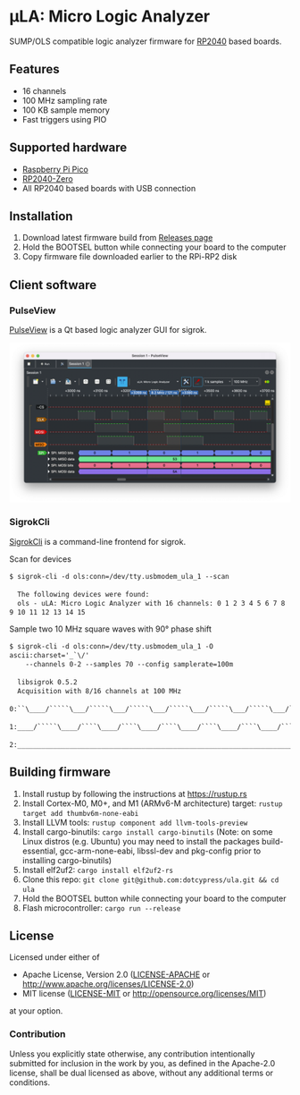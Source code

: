 # μLA: Micro Logic Analyzer

SUMP/OLS compatible logic analyzer firmware for [RP2040](https://en.wikipedia.org/wiki/RP2040) based boards.

## Features

* 16 channels
* 100 MHz sampling rate
* 100 KB sample memory
* Fast triggers using PIO

## Supported hardware

* [Raspberry Pi Pico](https://www.raspberrypi.com/products/raspberry-pi-pico)
* [RP2040-Zero](https://www.waveshare.com/rp2040-zero.htm)
* All RP2040 based boards with USB connection

## Installation

1. Download latest firmware build from [Releases page](https://github.com/dotcypress/ula/releases)
2. Hold the BOOTSEL button while connecting your board to the computer
3. Copy firmware file downloaded earlier to the RPi-RP2 disk

## Client software

### PulseView

[PulseView](https://sigrok.org/wiki/PulseView) is a Qt based logic analyzer GUI for sigrok.

<img al="uLA: Micro Logic Analyzer" width="800" src="docs/pulseview.png">

### SigrokCli

[SigrokCli](https://sigrok.org/wiki/Sigrok-cli) is a command-line frontend for sigrok. 

Scan for devices
```
$ sigrok-cli -d ols:conn=/dev/tty.usbmodem_ula_1 --scan

  The following devices were found:
  ols - uLA: Micro Logic Analyzer with 16 channels: 0 1 2 3 4 5 6 7 8 9 10 11 12 13 14 15
```

Sample two 10 MHz square waves with 90° phase shift
```
$ sigrok-cli -d ols:conn=/dev/tty.usbmodem_ula_1 -O ascii:charset='_`\/'
    --channels 0-2 --samples 70 --config samplerate=100m

  libsigrok 0.5.2
  Acquisition with 8/16 channels at 100 MHz
  0:``\____/`````\___/`````\___/`````\___/`````\___/`````\___/`````\___/``
  1:____/`````\____/````\____/````\____/````\____/````\____/````\____/````
  2:______________________________________________________________________
```

## Building firmware

1. Install rustup by following the instructions at https://rustup.rs
2. Install Cortex-M0, M0+, and M1 (ARMv6-M architecture) target: `rustup target add thumbv6m-none-eabi`
3. Install LLVM tools: `rustup component add llvm-tools-preview`
4. Install cargo-binutils: `cargo install cargo-binutils` (Note: on some Linux distros (e.g. Ubuntu) you may need to install the packages build-essential, gcc-arm-none-eabi, libssl-dev and pkg-config prior to installing cargo-binutils)
5. Install elf2uf2: `cargo install elf2uf2-rs`
6. Clone this repo: `git clone git@github.com:dotcypress/ula.git && cd ula`
7. Hold the BOOTSEL button while connecting your board to the computer
8. Flash microcontroller: `cargo run --release`

## License

Licensed under either of

- Apache License, Version 2.0 ([LICENSE-APACHE](LICENSE-APACHE) or
  http://www.apache.org/licenses/LICENSE-2.0)
- MIT license ([LICENSE-MIT](LICENSE-MIT) or http://opensource.org/licenses/MIT)

at your option.

### Contribution

Unless you explicitly state otherwise, any contribution intentionally submitted
for inclusion in the work by you, as defined in the Apache-2.0 license, shall be
dual licensed as above, without any additional terms or conditions.
